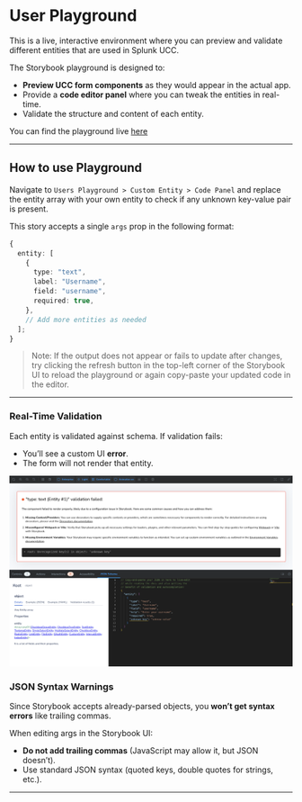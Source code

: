 # User Playground

This is a live, interactive environment where you can preview and validate different entities that are used in Splunk UCC.

The Storybook playground is designed to:

- **Preview UCC form components** as they would appear in the actual app.
- Provide a **code editor panel** where you can tweak the entities in real-time.
- Validate the structure and content of each entity.

You can find the playground live [here](/addonfactory-ucc-generator/storybook/?path=/story/users-playground-custom-entity--text-field&viewMode=story&nav=false&addons=1&panel=true&toolbar=true)

---

## How to use Playground

Navigate to `Users Playground > Custom Entity > Code Panel` and replace the entity array with your own entity to check if any unknown key-value pair is present.

This story accepts a single `args` prop in the following format:

```ts
{
  entity: [
    {
      type: "text",
      label: "Username",
      field: "username",
      required: true,
    },
    // Add more entities as needed
  ];
}
```

> Note: If the output does not appear or fails to update after changes, try clicking the refresh button in the top-left corner of the Storybook UI to reload the playground or again copy-paste your updated code in the editor.

---

### Real-Time Validation

Each entity is validated against schema. If validation fails:

- You’ll see a custom UI **error**.
- The form will not render that entity.

![image](../images/user-playground.png)

### JSON Syntax Warnings

Since Storybook accepts already-parsed objects, you **won’t get syntax errors** like trailing commas.

When editing args in the Storybook UI:

- **Do not add trailing commas** (JavaScript may allow it, but JSON doesn’t).
- Use standard JSON syntax (quoted keys, double quotes for strings, etc.).

---
